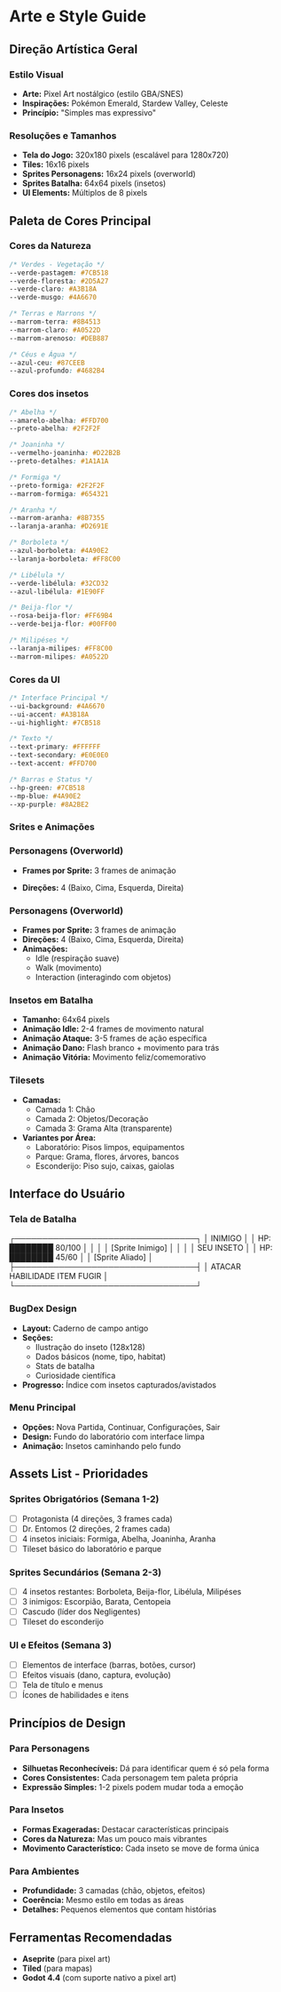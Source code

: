 # Arte e Style Guide

## Direção Artística Geral

### Estilo Visual
- **Arte:** Pixel Art nostálgico (estilo GBA/SNES)
- **Inspirações:** Pokémon Emerald, Stardew Valley, Celeste
- **Princípio:** "Simples mas expressivo"

### Resoluções e Tamanhos
- **Tela do Jogo:** 320x180 pixels (escalável para 1280x720)
- **Tiles:** 16x16 pixels
- **Sprites Personagens:** 16x24 pixels (overworld)
- **Sprites Batalha:** 64x64 pixels (insetos)
- **UI Elements:** Múltiplos de 8 pixels

## Paleta de Cores Principal

### Cores da Natureza
```css
/* Verdes - Vegetação */
--verde-pastagem: #7CB518
--verde-floresta: #2D5A27  
--verde-claro: #A3B18A
--verde-musgo: #4A6670

/* Terras e Marrons */
--marrom-terra: #8B4513
--marrom-claro: #A0522D
--marrom-arenoso: #DEB887

/* Céus e Água */
--azul-ceu: #87CEEB
--azul-profundo: #4682B4
```

### Cores dos insetos
```css 
/* Abelha */
--amarelo-abelha: #FFD700
--preto-abelha: #2F2F2F

/* Joaninha */
--vermelho-joaninha: #D22B2B
--preto-detalhes: #1A1A1A

/* Formiga */
--preto-formiga: #2F2F2F
--marrom-formiga: #654321

/* Aranha */
--marrom-aranha: #8B7355
--laranja-aranha: #D2691E

/* Borboleta */
--azul-borboleta: #4A90E2
--laranja-borboleta: #FF8C00

/* Libélula */
--verde-libélula: #32CD32
--azul-libélula: #1E90FF

/* Beija-flor */
--rosa-beija-flor: #FF69B4
--verde-beija-flor: #00FF00

/* Milipéses */
--laranja-milipes: #FF8C00
--marrom-milipes: #A0522D
```

### Cores da UI
```css 
/* Interface Principal */
--ui-background: #4A6670
--ui-accent: #A3B18A
--ui-highlight: #7CB518

/* Texto */
--text-primary: #FFFFFF
--text-secondary: #E0E0E0
--text-accent: #FFD700

/* Barras e Status */
--hp-green: #7CB518
--mp-blue: #4A90E2
--xp-purple: #8A2BE2
```
### Srites e Animações


### Personagens (Overworld)
- **Frames por Sprite:** 3 frames de animação

- **Direções:** 4 (Baixo, Cima, Esquerda, Direita)

### Personagens (Overworld)
- **Frames por Sprite:** 3 frames de animação
- **Direções:** 4 (Baixo, Cima, Esquerda, Direita)
- **Animações:**
  - Idle (respiração suave)
  - Walk (movimento)
  - Interaction (interagindo com objetos)

### Insetos em Batalha
- **Tamanho:** 64x64 pixels
- **Animação Idle:** 2-4 frames de movimento natural
- **Animação Ataque:** 3-5 frames de ação específica
- **Animação Dano:** Flash branco + movimento para trás
- **Animação Vitória:** Movimento feliz/comemorativo

### Tilesets
- **Camadas:**
  - Camada 1: Chão
  - Camada 2: Objetos/Decoração
  - Camada 3: Grama Alta (transparente)
- **Variantes por Área:**
  - Laboratório: Pisos limpos, equipamentos
  - Parque: Grama, flores, árvores, bancos
  - Esconderijo: Piso sujo, caixas, gaiolas

## Interface do Usuário

### Tela de Batalha

┌─────────────────────────────────┐
│         INIMIGO                 │
│      HP: ████████ 80/100        │
│                                 │
│          [Sprite Inimigo]       │
│                                 │
│          SEU INSETO             │
│      HP: ████████ 45/60         │
│          [Sprite Aliado]        │
├─────────────────────────────────┤
│ ATACAR  HABILIDADE  ITEM  FUGIR │
└─────────────────────────────────┘
### BugDex Design
- **Layout:** Caderno de campo antigo
- **Seções:**
  - Ilustração do inseto (128x128)
  - Dados básicos (nome, tipo, habitat)
  - Stats de batalha
  - Curiosidade científica
- **Progresso:** Índice com insetos capturados/avistados

### Menu Principal
- **Opções:** Nova Partida, Continuar, Configurações, Sair
- **Design:** Fundo do laboratório com interface limpa
- **Animação:** Insetos caminhando pelo fundo

## Assets List - Prioridades

### Sprites Obrigatórios (Semana 1-2)
- [ ] Protagonista (4 direções, 3 frames cada)
- [ ] Dr. Entomos (2 direções, 2 frames cada)
- [ ] 4 insetos iniciais: Formiga, Abelha, Joaninha, Aranha
- [ ] Tileset básico do laboratório e parque

### Sprites Secundários (Semana 2-3)
- [ ] 4 insetos restantes: Borboleta, Beija-flor, Libélula, Milipéses
- [ ] 3 inimigos: Escorpião, Barata, Centopeia
- [ ] Cascudo (líder dos Negligentes)
- [ ] Tileset do esconderijo

### UI e Efeitos (Semana 3)
- [ ] Elementos de interface (barras, botões, cursor)
- [ ] Efeitos visuais (dano, captura, evolução)
- [ ] Tela de título e menus
- [ ] Ícones de habilidades e itens

## Princípios de Design

### Para Personagens
- **Silhuetas Reconhecíveis:** Dá para identificar quem é só pela forma
- **Cores Consistentes:** Cada personagem tem paleta própria
- **Expressão Simples:** 1-2 pixels podem mudar toda a emoção

### Para Insetos
- **Formas Exageradas:** Destacar características principais
- **Cores da Natureza:** Mas um pouco mais vibrantes
- **Movimento Característico:** Cada inseto se move de forma única

### Para Ambientes
- **Profundidade:** 3 camadas (chão, objetos, efeitos)
- **Coerência:** Mesmo estilo em todas as áreas
- **Detalhes:** Pequenos elementos que contam histórias

## Ferramentas Recomendadas
- **Aseprite** (para pixel art)
- **Tiled** (para mapas)
- **Godot 4.4** (com suporte nativo a pixel art)